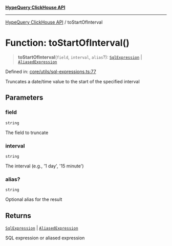 [**HypeQuery ClickHouse API**](../README.md)

***

[HypeQuery ClickHouse API](../globals.md) / toStartOfInterval

# Function: toStartOfInterval()

> **toStartOfInterval**(`field`, `interval`, `alias`?): [`SqlExpression`](../interfaces/SqlExpression.md) \| [`AliasedExpression`](../interfaces/AliasedExpression.md)

Defined in: [core/utils/sql-expressions.ts:77](https://github.com/hypequery/hypequery/blob/ae4f4eab4c2fdf4856fe5bd7c69fb922444337a1/packages/clickhouse/src/core/utils/sql-expressions.ts#L77)

Truncates a date/time value to the start of the specified interval

## Parameters

### field

`string`

The field to truncate

### interval

`string`

The interval (e.g., '1 day', '15 minute')

### alias?

`string`

Optional alias for the result

## Returns

[`SqlExpression`](../interfaces/SqlExpression.md) \| [`AliasedExpression`](../interfaces/AliasedExpression.md)

SQL expression or aliased expression
